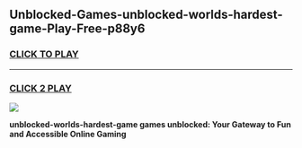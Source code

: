 
## Unblocked-Games-unblocked-worlds-hardest-game-Play-Free-p88y6
<h3>
<a href="https://premium76.site?title=unblocked-worlds-hardest-game&ref=15A">CLICK TO PLAY</a></h3>
<hr>

<h3>
<a href="https://premium76.site?title=unblocked-worlds-hardest-game&ref=15A">CLICK 2 PLAY</a>
  
</h3>

<a href="https://premium76.site?title=unblocked-worlds-hardest-game&ref=15A"><img src="https://clearcache.store/games.png"></a>


**unblocked-worlds-hardest-game games unblocked: Your Gateway to Fun and Accessible Online Gaming**
